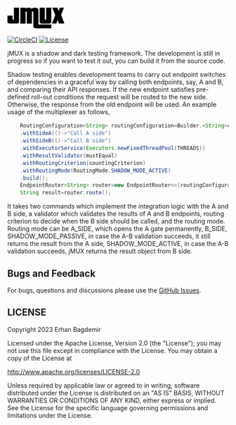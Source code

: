 <br/>
<img src="https://github.com/notingolmo/jmux/blob/main/media/jmux.png" width="130" />

[![CircleCI](https://dl.circleci.com/status-badge/img/circleci/MijSkLN7jgimc5d7X5xmw1/Cme7KtQEisA8WcpiPBhMCP/tree/main.svg?style=svg&circle-token=7010818212d0b87edb68ac4e0ad06609d52f7426)](https://dl.circleci.com/status-badge/redirect/circleci/MijSkLN7jgimc5d7X5xmw1/Cme7KtQEisA8WcpiPBhMCP/tree/main)
[![License](https://img.shields.io/badge/License-Apache%202.0-blue.svg)](https://opensource.org/licenses/Apache-2.0)

jMUX is a shadow and dark testing framework. The development is still in progress so if you want to
test it out, you can build it from the source code.

Shadow testing enables development teams to carry out endpoint switches of dependencies in a
graceful way by calling both endpoints, say, A and B, and comparing their API responses. If the new
endpoint satisfies pre-defined roll-out conditions the request will be routed to the new side.
Otherwise, the response from the old endpoint will be used. An example usage of the multiplexer as
follows,

```java
    RoutingConfiguration<String> routingConfiguration=Builder.<String>create()
    .withSideA(()->"Call A side")
    .withSideB(()->"Call B side")
    .withExecutorService(Executors.newFixedThreadPool(THREADS))
    .withResultValidator(mustEqual)
    .withRoutingCriterion(countingCriterion)
    .withRoutingMode(RoutingMode.SHADOW_MODE_ACTIVE)
    .build();
    EndpointRouter<String> router=new EndpointRouter<>(routingConfiguration);
    String result=router.route();
```

It takes two commands which implement the integration logic with the A and B side, a validator
which validates the results of A and B endpoints, routing criterion to decide when the B side should
be
called, and the routing mode. Routing mode can be A_SIDE, which opens the A gate permanently,
B_SIDE, SHADOW_MODE_PASSIVE, in case the A-B validation succeeds, it still returns the result from
the A side, SHADOW_MODE_ACTIVE, in case the A-B validation succeeds, jMUX returns the result object
from B side.

## Bugs and Feedback

For bugs, questions and discussions please use
the [GitHub Issues](https://github.com/notingolmo/jmux/issues).

 
## LICENSE

Copyright 2023 Erhan Bagdemir

Licensed under the Apache License, Version 2.0 (the "License");
you may not use this file except in compliance with the License.
You may obtain a copy of the License at

http://www.apache.org/licenses/LICENSE-2.0

Unless required by applicable law or agreed to in writing, software
distributed under the License is distributed on an "AS IS" BASIS,
WITHOUT WARRANTIES OR CONDITIONS OF ANY KIND, either express or implied.
See the License for the specific language governing permissions and
limitations under the License.

[license]:LICENSE-2.0.txt
[license img]:https://img.shields.io/badge/License-Apache%202-blue.svg

